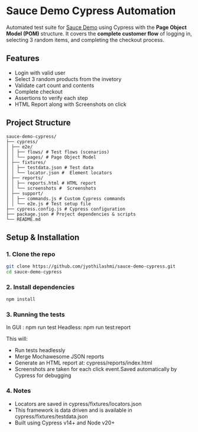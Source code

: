 # Sauce Demo Cypress Automation
Automated test suite for [Sauce Demo](https://www.saucedemo.com) using Cypress with the **Page Object Model (POM)** structure. It covers the **complete customer flow** of logging in, selecting 3 random items, and completing the checkout process.

## Features
-  Login with valid user  
-  Select 3 random products from the invetory
-  Validate cart count and contents  
-  Complete checkout  
-  Assertions to verify each step  
-  HTML Report along with Screenshots on click
## Project Structure 
```
sauce-demo-cypress/
├── cypress/
│ ├── e2e/
│ │ ├── flows/ # Test flows (scenarios)
│ │ └── pages/ # Page Object Model
│ ├── fixtures/
│ │ ├── testdata.json # Test data
│ │ └── locator.json #  Element locators
│ ├── reports/
│ │ ├── reports.html # HTML report
│ │ └── screenshots #  Screenshots
│ ├── support/
│ │ ├── commands.js # Custom Cypress commands
│ │ └── e2e.js # Test setup file
├── cypress.config.js # Cypress configuration
├── package.json # Project dependencies & scripts
└── README.md
```

## Setup & Installation

### 1. Clone the repo

```bash
git clone https://github.com/jyothilashmi/sauce-demo-cypress.git
cd sauce-demo-cypress
```
### 2. Install dependencies
```bash
npm install
```
### 3. Running the tests 
In GUI : npm run test
Headless: npm run test:report

This will:

- Run tests headlessly
- Merge Mochawesome JSON reports
- Generate an HTML report at: cypress/reports/index.html
- Screenshots are taken for each click event.Saved automatically by Cypress for debugging
### 4. Notes 
- Locators are saved in cypress/fixtures/locators.json
- This framework is data driven and is available in cypress/fixtures/testdata.json
- Built using Cypress v14+ and Node v20+


